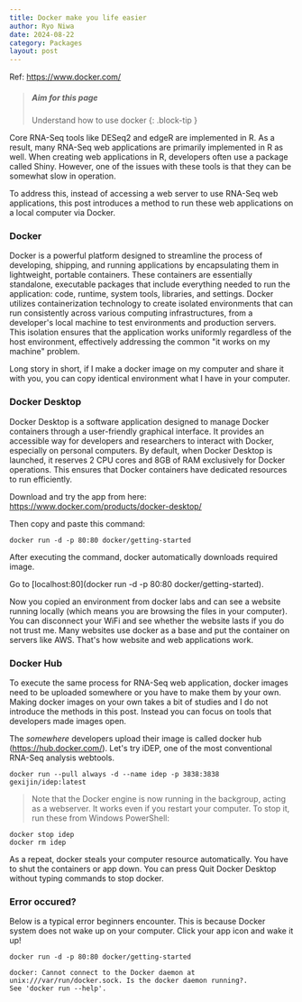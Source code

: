 ```yaml
---
title: Docker make you life easier
author: Ryo Niwa
date: 2024-08-22
category: Packages
layout: post
---
```


Ref: https://www.docker.com/

> ##### Aim for this page
> Understand how to use docker
{: .block-tip }

Core RNA-Seq tools like DESeq2 and edgeR are implemented in R. As a result, many RNA-Seq web applications are primarily implemented in R as well. When creating web applications in R, developers often use a package called Shiny. However, one of the issues with these tools is that they can be somewhat slow in operation.

To address this, instead of accessing a web server to use RNA-Seq web applications, this post introduces a method to run these web applications on a local computer via Docker.

### Docker

Docker is a powerful platform designed to streamline the process of developing, shipping, and running applications by encapsulating them in lightweight, portable containers. These containers are essentially standalone, executable packages that include everything needed to run the application: code, runtime, system tools, libraries, and settings. Docker utilizes containerization technology to create isolated environments that can run consistently across various computing infrastructures, from a developer's local machine to test environments and production servers. This isolation ensures that the application works uniformly regardless of the host environment, effectively addressing the common "it works on my machine" problem.

Long story in short, if I make a docker image on my computer and share it with you, you can copy identical environment what I have in your computer. 

### Docker Desktop

Docker Desktop is a software application designed to manage Docker containers through a user-friendly graphical interface. It provides an accessible way for developers and researchers to interact with Docker, especially on personal computers. By default, when Docker Desktop is launched, it reserves 2 CPU cores and 8GB of RAM exclusively for Docker operations. This ensures that Docker containers have dedicated resources to run efficiently. 

Download and try the app from here:
https://www.docker.com/products/docker-desktop/

Then copy and paste this command:

```bash=
docker run -d -p 80:80 docker/getting-started
```

After executing the command, docker automatically downloads required image.

Go to [localhost:80](docker run -d -p 80:80 docker/getting-started).

Now you copied an environment from docker labs and can see a website running locally (which means you are browsing the files in your computer). You can disconnect your WiFi and see whether the website lasts if you do not trust me. Many websites use docker as a base and put the container on servers like AWS. That's how website and web applications work. 

### Docker Hub

To execute the same process for RNA-Seq web application, docker images need to be uploaded somewhere or you have to make them by your own. Making docker images on your own takes a bit of studies and I do not introduce the methods in this post. Instead you can focus on tools that developers made images open. 

The *somewhere* developers upload their image is called docker hub (https://hub.docker.com/). Let's try iDEP, one of the most conventional RNA-Seq analysis webtools. 

```bash=
docker run --pull always -d --name idep -p 3838:3838 gexijin/idep:latest 
```

> Note that the Docker engine is now running in the backgroup, acting as a webserver. It works even if you restart your computer. To stop it, run these from Windows PowerShell:

```bash=
docker stop idep 
docker rm idep
```

As a repeat, docker steals your computer resource automatically. You have to shut the containers or app down. You can press Quit Docker Desktop without typing commands to stop docker. 

### Error occured?

Below is a typical error beginners encounter. This is because Docker system does not wake up on your computer. Click your app icon and wake it up!

```bash=
docker run -d -p 80:80 docker/getting-started

docker: Cannot connect to the Docker daemon at unix:///var/run/docker.sock. Is the docker daemon running?.
See 'docker run --help'.
```